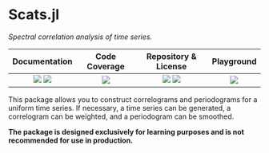 # Scats.jl

*Spectral correlation analysis of time series.*

| **Documentation**                                                         | **Code Coverage**                   | **Repository & License**                                      | **Playground**                        |
|:-------------------------------------------------------------------------:|:-----------------------------------:|:-------------------------------------------------------------:|:-------------------------------------:|
| [![][docs-stable-img]][docs-stable-url] [![][docs-dev-img]][docs-dev-url] | [![][coveralls-img]][coveralls-url] | [![][github-img]][github-url] [![][license-img]][license-url] | [![][playground-img]][playground-url] |

[docs-stable-img]: https://img.shields.io/badge/docs-stable-blue.svg
[docs-stable-url]: https://paveloom-j.github.io/Scats.jl

[docs-dev-img]: https://img.shields.io/badge/docs-dev-blue.svg
[docs-dev-url]: https://paveloom-j.github.io/Scats.jl/dev

[coveralls-img]: https://coveralls.io/repos/github/paveloom-j/Scats.jl/badge.svg?branch=develop
[coveralls-url]: https://coveralls.io/github/paveloom-j/Scats.jl

[github-img]: https://img.shields.io/badge/GitHub-paveloom--j%2FScats.jl-5DA399.svg
[github-url]: https://github.com/paveloom-j/Scats.jl

[license-img]: https://img.shields.io/badge/license-MIT-5DA399.svg
[license-url]: https://github.com/paveloom-j/Scats.jl/blob/master/LICENSE.md

[playground-img]: https://mybinder.org/badge_logo.svg
[playground-url]: https://mybinder.org/v2/gh/paveloom-j/Scats.jl/master?urlpath=lab

This package allows you to construct correlograms and periodograms for a uniform time series.
If necessary, a time series can be generated, a correlogram can be weighted, and a periodogram can be smoothed.

**The package is designed exclusively for learning purposes and is not recommended for use in production.**
